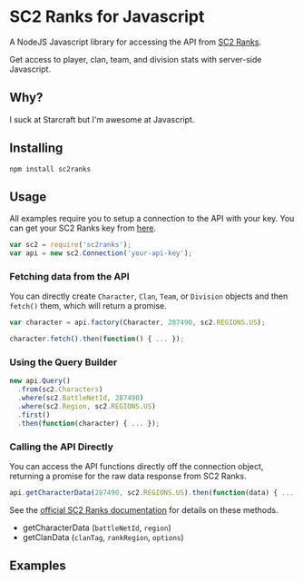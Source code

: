 # SC2 Ranks for Javascript

A NodeJS Javascript library for accessing the API from [SC2
Ranks](http://www.sc2ranks.com/).

Get access to player, clan, team, and division stats with server-side
Javascript.

## Why?

I suck at Starcraft but I'm awesome at Javascript.

## Installing

```
npm install sc2ranks
```

## Usage

All examples require you to setup a connection to the API with your key. You
can get your SC2 Ranks key from [here](http://www.sc2ranks.com/usercp/api).

```javascript
var sc2 = require('sc2ranks');
var api = new sc2.Connection('your-api-key');
```

### Fetching data from the API

You can directly create `Character`, `Clan`, `Team`, or `Division` objects and
then `fetch()` them, which will return a promise.

```javascript
var character = api.factory(Character, 287490, sc2.REGIONS.US);

character.fetch().then(function() { ... });
```

### Using the Query Builder

```javascript
new api.Query()
  .from(sc2.Characters)
  .where(sc2.BattleNetId, 287490)
  .where(sc2.Region, sc2.REGIONS.US)
  .first()
  .then(function(character) { ... });
```

### Calling the API Directly

You can access the API functions directly off the connection object, returning
a promise for the raw data response from SC2 Ranks.

```javascript
api.getCharacterData(287490, sc2.REGIONS.US).then(function(data) { ... });
```

See the [official SC2 Ranks documentation](http://www.sc2ranks.com/api) for
details on these methods.

* getCharacterData (`battleNetId`, `region`)
* getClanData (`clanTag`, `rankRegion`, `options`)

## Examples
